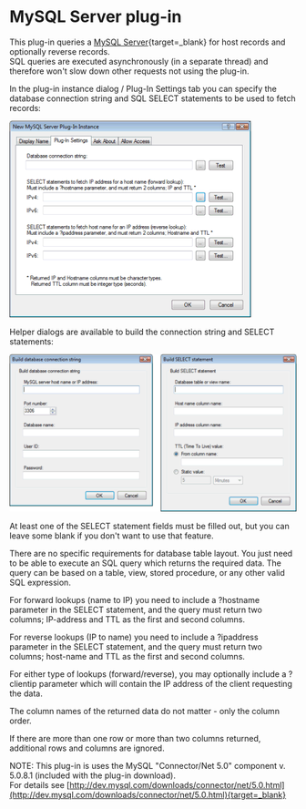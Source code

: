 ﻿---
category: 8
frontpage: false
comments: true
refs: 110
created-utc: 2019-01-01
modified-utc: 2020-01-08
---
# MySQL Server plug-in

This plug-in queries a [MySQL Server](http://www.mysql.com/){target=_blank} for host records and optionally reverse records.  
SQL queries are executed asynchronously (in a separate thread) and therefore won't slow down other requests not using the plug-in.

In the plug-in instance dialog / Plug-In Settings tab you can specify the database connection string and SQL SELECT statements to be used to fetch records:

![](img/183/1.png)

Helper dialogs are available to build the connection string and SELECT statements:

![](img/183/2.png)

At least one of the SELECT statement fields must be filled out, but you can leave some blank if you don't want to use that feature.

There are no specific requirements for database table layout. You just need to be able to execute an SQL query which returns the required data. The query can be based on a table, view, stored procedure, or any other valid SQL expression.

For forward lookups (name to IP) you need to include a ?hostname parameter in the SELECT statement, and the query must return two columns; IP-address and TTL as the first and second columns.

For reverse lookups (IP to name) you need to include a ?ipaddress parameter in the SELECT statement, and the query must return two columns; host-name and TTL as the first and second columns.

For either type of lookups (forward/reverse), you may optionally include a ?clientip parameter which will contain the IP address of the client requesting the data.

The column names of the returned data do not matter - only the column order.

If there are more than one row or more than two columns returned, additional rows and columns are ignored.

NOTE: This plug-in is uses the MySQL "Connector/Net 5.0" component v. 5.0.8.1 (included with the plug-in download).  
For details see [http://dev.mysql.com/downloads/connector/net/5.0.html](http://dev.mysql.com/downloads/connector/net/5.0.html){target=_blank}

